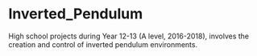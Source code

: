 # Inverted_Pendulum
High school projects during Year 12-13 (A level, 2016-2018), involves the creation and control of inverted pendulum environments.
